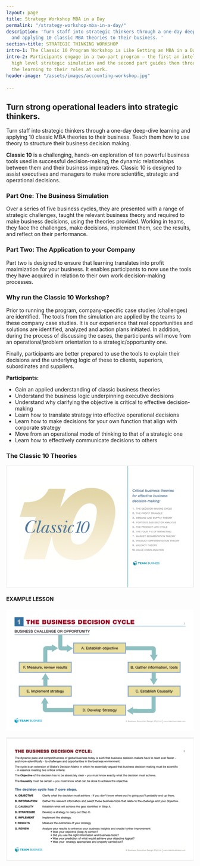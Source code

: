 ```yaml
---
layout: page
title: Strategy Workshop MBA in a Day
permalink: "/strategy-workshop-mba-in-a-day/"
description: 'Turn staff into strategic thinkers through a one-day deep-dive learning
  and applying 10 classic MBA theories to their business. '
section-title: STRATEGIC THINKING WORKSHOP
intro-1: The Classic 10 Program Workshop is Like Getting an MBA in a Day!
intro-2: Participants engage in a two-part program – the first an intellectually challenging,
  high level strategic simulation and the second part guides them through how to apply
  the learning to their roles at work.
header-image: "/assets/images/accounting-workshop.jpg"

---
```

## Turn strong operational leaders into strategic thinkers.

Turn staff into strategic thinkers through a one-day deep-dive learning and applying 10 classic MBA theories to their business. Teach them how to use theory to structure their business decision making.

**Classic 10** is a challenging, hands-on exploration of ten powerful business tools used in successful decision-making, the dynamic relationships between them and their business imperatives. Classic 10 is designed to assist executives and managers to make more scientific, strategic and operational decisions.

### Part One: The Business Simulation

Over a series of five business cycles, they are presented with a range of strategic challenges, taught the relevant business theory and required to make business decisions, using the theories provided. Working in teams, they face the challenges, make decisions, implement them, see the results, and reflect on their performance.

### Part Two: The Application to your Company

Part two is designed to ensure that learning translates into profit maximization for your business. It enables participants to now use the tools they have acquired in relation to their own work decision-making processes.

### Why run the Classic 10 Workshop?

Prior to running the program, company-specific case studies (challenges) are identified. The tools from the simulation are applied by the teams to these company case studies. It is our experience that real opportunities and solutions are identified, analyzed and action plans initiated. In addition, during the process of discussing the cases, the participants will move from an operational/problem orientation to a strategic/opportunity one.

Finally, participants are better prepared to use the tools to explain their decisions and the underlying logic of these to clients, superiors, subordinates and suppliers.

**Participants:**

* Gain an applied understanding of classic business theories
* Understand the business logic underpinning executive decisions
* Understand why clarifying the objective is critical to effective decision-making
* Learn how to translate strategy into effective operational decisions
* Learn how to make decisions for your own function that align with corporate strategy
* Move from an operational mode of thinking to that of a strategic one
* Learn how to effectively communicate decisions to others

### The Classic 10 Theories

![](/assets/images/screen-shot-2020-07-22-at-5-17-25-am.png)

#### EXAMPLE LESSON

![](/assets/images/180600-team-biz-booklet-pdf-2-blake.jpg)

![](/assets/images/screen-shot-2020-07-22-at-5-23-55-am.png)